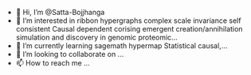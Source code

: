 - 👋 Hi, I’m @Satta-Bojjhanga
- 👀 I’m interested in ribbon hypergraphs complex scale invariance self consistent Causal dependent corising emergent creation/annihilation simulation and discovery in genomic proteomic...
- 🌱 I’m currently learning sagemath hypermap Statistical causal,...
- 💞️ I’m looking to collaborate on ...
- 📫 How to reach me ...

<!---
Satta-Bojjhanga/Satta-Bojjhanga is a ✨ special ✨ repository because its `README.md` (this file) appears on your GitHub profile.
You can click the Preview link to take a look at your changes.
--->
